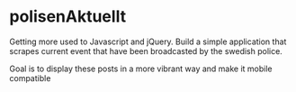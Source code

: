 polisenAktuellt
===============

Getting more used to Javascript and jQuery. Build a simple application that scrapes current event that have
been broadcasted by the swedish police. 

Goal is to display these posts in a more vibrant way and make it mobile compatible

